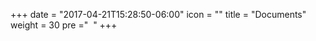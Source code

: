 +++
date = "2017-04-21T15:28:50-06:00"
icon = "<i class='fa fa-file' aria-hidden='true'></i>"
title = "Documents"
weight = 30
pre ="<i class='fa fa-file-text'></i>&nbsp;&nbsp;"
+++

